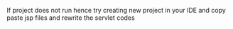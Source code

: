 If project does not run hence try creating new project in your IDE and copy paste jsp files and rewrite the servlet codes
